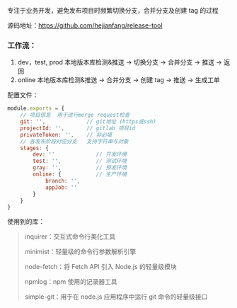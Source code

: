 专注于业务开发，避免发布项目时频繁切换分支，合并分支及创建 tag 的过程

源码地址：https://github.com/hejianfang/release-tool

### 工作流：

1. dev，test, prod 本地版本库检测&推送 -> 切换分支 -> 合并分支 -> 推送 -> 返回
2. online 本地版本库检测&推送 -> 合并分支 -> 创建 tag -> 推送 -> 生成工单

配置文件：

```javascript
module.exports = {
    // 项目信息  用于进行merge request检查
    git: '',             // git地址 (https或ssh)
    projectId: '',       // gitlab 项目id
    privateToken: '',    // 非必填
    // 各发布阶段对应分支   支持字符串与对象
    stages: {
        dev: ''             // 开发环境
        test: '',           // 测试环境
        gray: '',           // 预发环境
        online: {           // 生产环境
            branch: '',
            appJob: ''
        }
    }
}
```

使用到的库：

> inquirer：交互式命令行美化工具
>
> minimist：轻量级的命令行参数解析引擎
>
> node-fetch：将 Fetch API 引入 Node.js 的轻量级模块
>
> npmlog：npm 使用的记录器工具
>
> simple-git：用于在 node.js 应用程序中运行 git 命令的轻量级接口
